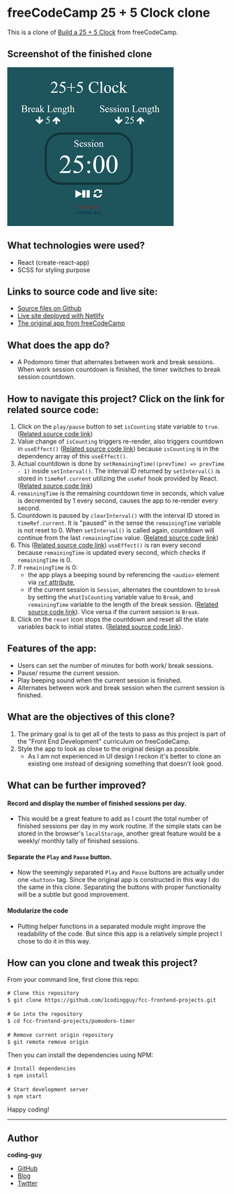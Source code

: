 # freeCodeCamp 25 + 5 Clock clone

This is a clone of [Build a 25 + 5 Clock](https://www.freecodecamp.org/learn/front-end-libraries/front-end-libraries-projects/build-a-25--5-clock) from freeCodeCamp.

## Screenshot of the finished clone

![screenshot](./fcc-clock-screenshot.PNG)

## What technologies were used?

- React (create-react-app)
- SCSS for styling purpose

## Links to source code and live site:

- [Source files on Github](https://github.com/1codingguy/fcc-frontend-projects/tree/main/pomodoro-timer)
- [Live site deployed with Netlify](https://fcc-clock.netlify.app/)
- [The original app from freeCodeCamp](https://codepen.io/freeCodeCamp/full/XpKrrW)

## What does the app do?

- A Podomoro timer that alternates between work and break sessions. When work session countdown is finished, the timer switches to break session countdown.

## How to navigate this project? Click on the link for related source code:

1. Click on the `play/pause` button to set `isCounting` state variable to `true`. ([Related source code link](https://github.com/1codingguy/fcc-frontend-projects/blob/main/pomodoro-timer/src/App.js#L59))
2. Value change of `isCounting` triggers re-render, also triggers countdown in `useEffect()` ([Related source code link](https://github.com/1codingguy/fcc-frontend-projects/blob/main/pomodoro-timer/src/App.js#L76)) because `isCounting` is in the dependency array of this `useEffect()`.
3. Actual countdown is done by `setRemainingTime((prevTime) => prevTime - 1)` inside `setInterval()`. The interval ID returned by `setInterval()` is stored in `timeRef.current` utilizing the `useRef` hook provided by React. ([Related source code link](https://github.com/1codingguy/fcc-frontend-projects/blob/main/pomodoro-timer/src/App.js#L77))
4. `remainingTime` is the remaining countdown time in seconds, which value is decremented by 1 every second, causes the app to re-render every second.
5. Countdown is paused by `clearInterval()` with the interval ID stored in `timeRef.current`. It is "paused" in the sense the `remainingTime` variable is not reset to 0. When `setInterval()` is called again, countdown will continue from the last `remainingTime` value. ([Related source code link](https://github.com/1codingguy/fcc-frontend-projects/blob/main/pomodoro-timer/src/App.js#L82))
6. This ([Related source code link](https://github.com/1codingguy/fcc-frontend-projects/blob/main/pomodoro-timer/src/App.js#L102)) `useEffect()` is ran every second because `remainingTime` is updated every second, which checks if `remainingTime` is 0.
7. If `remainingTime` is 0:
   - the app plays a beeping sound by referencing the `<audio>` element via [`ref` attribute](https://github.com/1codingguy/fcc-frontend-projects/blob/main/pomodoro-timer/src/App.js#L161),
   - if the current session is `Session`, alternates the countdown to `break` by setting the `whatIsCounting` variable value to `Break`, and `remainingTime` variable to the length of the break session. ([Related source code link](https://github.com/1codingguy/fcc-frontend-projects/blob/main/pomodoro-timer/src/App.js#L107)). Vice versa if the current session is `Break`.
8. Click on the `reset` icon stops the countdown and reset all the state variables back to initial states. ([Related source code link](https://github.com/1codingguy/fcc-frontend-projects/blob/main/pomodoro-timer/src/App.js#L63)).

## Features of the app:

- Users can set the number of minutes for both work/ break sessions.
- Pause/ resume the current session.
- Play beeping sound when the current session is finished.
- Alternates between work and break session when the current session is finished.

## What are the objectives of this clone?

1. The primary goal is to get all of the tests to pass as this project is part of the "Front End Development" curriculum on freeCodeCamp.
2. Style the app to look as close to the original design as possible.
   - As I am not experienced in UI design I reckon it's better to clone an existing one instead of designing something that doesn't look good.

## What can be further improved?

#### Record and display the number of finished sessions per day.

- This would be a great feature to add as I count the total number of finished sessions per day in my work routine. If the simple stats can be stored in the browser's `localStorage`, another great feature would be a weekly/ monthly tally of finished sessions.

#### Separate the `Play` and `Pause` button.

- Now the seemingly separated `Play` and `Pause` buttons are actually under one `<button>` tag. Since the original app is constructed in this way I do the same in this clone. Separating the buttons with proper functionality will be a subtle but good improvement.

#### Modularize the code

- Putting helper functions in a separated module might improve the readability of the code. But since this app is a relatively simple project I chose to do it in this way.

## How can you clone and tweak this project?

From your command line, first clone this repo:

```
# Clone this repository
$ git clone https://github.com/1codingguy/fcc-frontend-projects.git

# Go into the repository
$ cd fcc-frontend-projects/pomodoro-timer

# Remove current origin repository
$ git remote remove origin

```

Then you can install the dependencies using NPM:

```
# Install dependencies
$ npm install

# Start development server
$ npm start
```

Happy coding!

---

## Author

**coding-guy**

- [GitHub](https://github.com/1codingguy)
- [Blog](https://blog.coding-guy.com/)
- [Twitter](https://twitter.com/1codingguy)
